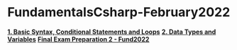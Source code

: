 # FundamentalsCsharp-February2022
[**1. Basic Syntax, Conditional Statements and Loops**](https://github.com/YordanPashev/FundamentalsCSharp-2022/tree/main/BasicSyntax)
[**2. Data Types and Variables**](https://github.com/YordanPashev/FundamentalsCSharp-2022/tree/main/DataTypesAndVariables)
[**Final Exam Preparation 2 - Fund2022**](https://github.com/YordanPashev/FundamentalsCSharp-2022/tree/main/FinalExamPrep)
